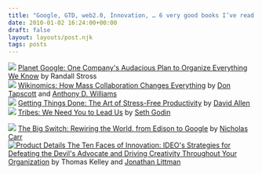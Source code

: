 ```yaml
---
title: "Google, GTD, web2.0, Innovation, … 6 very good books I’ve read in 2009"
date: 2010-01-02 16:24:00+00:00
draft: false
layout: layouts/post.njk
tags: posts
---
```


  
 ![](http://ecx.images-amazon.com/images/I/41F8ah+TWEL._BO2,204,203,200_PIsitb-sticker-arrow-click,TopRight,35,-76_AA240_SH20_OU01_.jpg)
[Planet Google: One Company's Audacious Plan to Organize Everything We Know](http://www.amazon.com/Planet-Google-Companys-Audacious-Everything/dp/1416546960/ref=sr_1_1?ie=UTF8&s=books&qid=1262448824&sr=1-1) by Randall Stross  
 ![](http://ecx.images-amazon.com/images/I/41xBgQn4R1L._BO2,204,203,200_PIsitb-sticker-arrow-click,TopRight,35,-76_AA240_SH20_OU01_.jpg)
[Wikinomics: How Mass Collaboration Changes Everything](http://www.amazon.com/Wikinomics-Mass-Collaboration-Changes-Everything/dp/B001UE7DC8/ref=sr_1_1?ie=UTF8&s=books&qid=1262448783&sr=1-1) by [Don Tapscott](http://www.amazon.com/Don-Tapscott/e/B000AQ3J70/ref=sr_ntt_srch_lnk_1?_encoding=UTF8&qid=1262448783&sr=1-1) and [Anthony D. Williams](http://www.amazon.com/Anthony-D.-Williams/e/B001JP8H1O/ref=sr_ntt_srch_lnk_1?_encoding=UTF8&qid=1262448783&sr=1-1)  
 ![](http://ecx.images-amazon.com/images/I/4104N6ME70L._SL160_PIsitb-sticker-arrow-dp,TopRight,12,-18_SH30_OU01_AA115_.jpg)
[Getting Things Done: The Art of Stress-Free Productivity](http://www.amazon.com/Getting-Things-Done-Stress-Free-Productivity/dp/0142000280/ref=sr_1_1?ie=UTF8&s=books&qid=1262448743&sr=1-1) by [David Allen](http://www.amazon.com/David-Allen/e/B001ILIG4C/ref=sr_ntt_srch_lnk_1?_encoding=UTF8&qid=1262448743&sr=1-1)  
 ![](http://ecx.images-amazon.com/images/I/51drpze7irL._SL160_PIsitb-sticker-arrow-dp,TopRight,12,-18_SH30_OU01_AA115_.jpg)
[Tribes: We Need You to Lead Us](http://www.amazon.com/Tribes-We-Need-You-Lead/dp/1591842336/ref=sr_1_1?ie=UTF8&s=books&qid=1262448703&sr=1-1) by [Seth Godin](http://www.amazon.com/Seth-Godin/e/B000AP9EH0/ref=sr_ntt_srch_lnk_1?_encoding=UTF8&qid=1262448703&sr=1-1)   
    
 ![](http://ecx.images-amazon.com/images/I/4172xQGdvHL._SL160_PIsitb-sticker-arrow-dp,TopRight,12,-18_SH30_OU01_AA115_.jpg)
[The Big Switch: Rewiring the World, from Edison to Google](http://www.amazon.com/Big-Switch-Rewiring-Edison-Google/dp/0393333949/ref=sr_1_1?ie=UTF8&s=books&qid=1262448567&sr=1-1) by [Nicholas Carr](http://www.amazon.com/Nicholas-Carr/e/B001JS2HYY/ref=sr_ntt_srch_lnk_1?_encoding=UTF8&qid=1262448567&sr=1-1)  
 [![Product Details](http://ecx.images-amazon.com/images/I/41GQE6WNWZL._SL160_PIsitb-sticker-arrow-dp,TopRight,12,-18_SH30_OU01_AA115_.jpg)
](http://www.amazon.com/Ten-Faces-Innovation-Strategies-Organization/dp/0385512074/ref=sr_1_1?ie=UTF8&s=books&qid=1262448907&sr=1-1)[The Ten Faces of Innovation: IDEO's Strategies for Defeating the Devil's Advocate and Driving Creativity Throughout Your Organization](http://www.amazon.com/Ten-Faces-Innovation-Strategies-Organization/dp/0385512074/ref=sr_1_1?ie=UTF8&s=books&qid=1262448871&sr=1-1) by Thomas Kelley and [Jonathan Littman](http://www.amazon.com/Jonathan-Littman/e/B000AQ3XJ4/ref=sr_ntt_srch_lnk_1?_encoding=UTF8&qid=1262448871&sr=1-1)  
   

